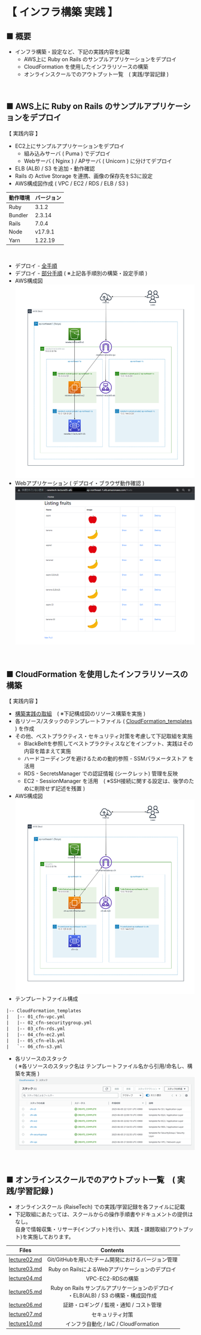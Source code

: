 # 【 インフラ構築 実践 】<br>

## ■ 概要
- インフラ構築・設定など、下記の実践内容を記載
  - AWS上に Ruby on Rails のサンプルアプリケーションをデプロイ
  - CloudFormation を使用したインフラリソースの構築
  - オンラインスクールでのアウトプット一覧　( 実践/学習記録 )<br>

<br>

## ■ AWS上に Ruby on Rails のサンプルアプリケーションをデプロイ<br>
【 実践内容 】
- EC2上にサンプルアプリケーションをデプロイ
  - 組み込みサーバ ( Puma ) でデプロイ
  - Webサーバ ( Nginx ) / APサーバ ( Unicorn ) に分けてデプロイ
- ELB (ALB) / S3  を追加・動作確認
- Rails の Active Storage を連携、画像の保存先をS3に設定
- AWS構成図作成 ( VPC / EC2 / RDS / ELB / S3 )

| 動作環境 | バージョン |
| -------- | ---------- |
| Ruby     | 3.1.2      |
| Bundler  | 2.3.14     |
| Rails    | 7.0.4      |
| Node     | v17.9.1    |
| Yarn     | 1.22.19    | <br>

<br>

- デプロイ - [全手順](./Tasks/lecture05/lecture05.md)
- デプロイ - [部分手順](./Tasks/lecture05//building_procedure) ( ※上記各手順別の構築・設定手順 )
- AWS構成図
![構成図1](./Tasks/lecture05/images/Diagram/diagram_lecture05.png)<br>
- Webアプリケーション ( デプロイ・ブラウザ動作確認 )
![Webアプリケーション-ブラウザ動作確認](./Tasks/lecture05/images/S3_Rails(ActiveStorage)/browser_check1.png)<br>

<br>

## ■ CloudFormation を使用したインフラリソースの構築<br>
【 実践内容 】
- [構築実践の取組](./Tasks/lecture10/lecture10.md)　( ※下記構成図のリソース構築を実施 )
- 各リソース/スタックのテンプレートファイル ( [CloudFormation_templates](./Tasks/lecture10/CloudFormation_templates) ) を作成
- その他、ベストプラクティス・セキュリティ対策を考慮して下記取組を実施
  - BlackBeltを参照してベストプラクティスなどをインプット、実践はその内容を踏まえて実施
  - ハードコーディングを避けるための動的参照 - SSMパラメータストア を活用
  - RDS - SecretsManager での認証情報 (シークレット) 管理を反映
  - EC2 - SessionManager を活用　( ※SSH接続に関する設定は、後学のために削除せず記述を残置 )<br>
- AWS構成図
![構成図2](./Tasks/lecture10/images//resource_diagram.png)
- テンプレートファイル構成
```
|-- CloudFormation_templates
|   |-- 01_cfn-vpc.yml
|   |-- 02_cfn-securitygroup.yml
|   |-- 03_cfn-rds.yml
|   |-- 04_cfn-ec2.yml
|   |-- 05_cfn-elb.yml
|   `-- 06_cfn-s3.yml
```
- 各リソースのスタック<br>
( ※各リソースのスタック名は テンプレートファイル名から引用/命名し、構築を実施 )<br>
![00_cfn-stacks.png](./Tasks/lecture10/images/00_cfn-stacks.png)<br>

<br>

## ■ オンラインスクールでのアウトプット一覧　( 実践/学習記録 )<br>
- オンラインスクール (RaiseTech) での実践/学習記録を各ファイルに記載
- 下記取組にあたっては、スクールからの操作手順書やドキュメントの提供はなし。<br>
自身で情報収集・リサーチ(インプット)を行い、実践・課題取組(アウトプット)を実施しております。

| Files                                                  | Contents                                                                                |
| :---------------------------------------------------: | :------------------------------------------------------------------------------------: |
| [lecture02.md](./Tasks/lecture02.md)           | Git/GitHubを用いたチーム開発におけるバージョン管理                                     |
| [lecture03.md](./Tasks/lecture03.md)           | Ruby on RailsによるWebアプリケーションのデプロイ                                       |
| [lecture04.md](./Tasks/lecture04.md)           | VPC･EC2･RDSの構築                                                                    |
| [lecture05.md](./Tasks/lecture05/lecture05.md) | Ruby on Rails サンプルアプリケーションのデプロイ<br>・ELB(ALB) / S3 の構築・構成図作成 |
| [lecture06.md](./Tasks/lecture06/lecture06.md) | 証跡・ロギング / 監視・通知 / コスト管理                                               |
| [lecture07.md](./Tasks/lecture07/lecture07.md) | セキュリティ対策                                                                       |
| [lecture10.md](./Tasks/lecture10/lecture10.md) | インフラ自動化 / IaC / CloudFormation                                                  | <br> |
